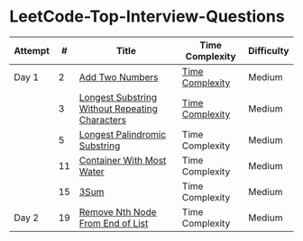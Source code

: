 LeetCode-Top-Interview-Questions
================================



| Attempt | # | Title | Time Complexity | Difficulty |
|-----|---| ----- | -------- | ---------- |
| Day 1 | 2 | [Add Two Numbers](https://github.com/Rajib-Sarwar/LeetCode-Top-Interview-Questions/blob/main/add-two-numbers.java) | [Time Complexity](https://github.com/Rajib-Sarwar/LeetCode-Top-Interview-Questions/blob/main/add-two-numbers-time-complexity)| Medium |
|   | 3 | [Longest Substring Without Repeating Characters](https://github.com/Rajib-Sarwar/LeetCode-Top-Interview-Questions/edit/main/longest-palindromic-substring.java) | [Time Complexity](https://github.com/Rajib-Sarwar/LeetCode-Top-Interview-Questions/blob/main/longest-substring-without-repeating-characters-time-complexity)| Medium |
|   | 5 | [Longest Palindromic Substring](https://github.com/Rajib-Sarwar/LeetCode-Top-Interview-Questions/blob/main/longest-palindromic-substring.java) | Time Complexity | Medium |
|   | 11 | [Container With Most Water](https://github.com/Rajib-Sarwar/LeetCode-Top-Interview-Questions/blob/main/container-with-most-water.java) | Time Complexity | Medium |
|   | 15 | [3Sum](https://github.com/Rajib-Sarwar/LeetCode-Top-Interview-Questions/blob/main/3sum.java) | Time Complexity | Medium |
| Day 2 | 19 | [Remove Nth Node From End of List](https://github.com/Rajib-Sarwar/LeetCode-Top-Interview-Questions/blob/main/remove-nth-node-from-end-of-list.java) | Time Complexity | Medium |
